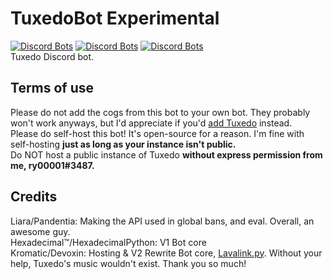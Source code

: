 # TuxedoBot Experimental
[![Discord Bots](https://discordbots.org/api/widget/status/338695256759599117.png?noavatar=true)](https://discordbots.org/bot/338695256759599117) 
[![Discord Bots](https://discordbots.org/api/widget/lib/338695256759599117.png?noavatar=true)](https://discordbots.org/bot/338695256759599117) 
[![Discord Bots](https://discordbots.org/api/widget/owner/338695256759599117.png?noavatar=true)](https://discordbots.org/bot/338695256759599117)  
Tuxedo Discord bot.

## Terms of use
Please do not add the cogs from this bot to your own bot. They probably won't work anyways, but I'd appreciate if you'd [add Tuxedo](https://discordapp.com/oauth2/authorize?client_id=338695256759599117&scope=bot) instead.  
Please do self-host this bot! It's open-source for a reason. I'm fine with self-hosting __just as long as your instance isn't public.__  
Do NOT host a public instance of Tuxedo __without express permission from me, ry00001#3487.__

## Credits
Liara/Pandentia: Making the API used in global bans, and eval. Overall, an awesome guy.  
Hexadecimal™/HexadecimalPython: V1 Bot core  
Kromatic/Devoxin: Hosting & V2 Rewrite Bot core, [Lavalink.py](https://github.com/Devoxin/Lavalink.py). Without your help, Tuxedo's music wouldn't exist. Thank you so much!
